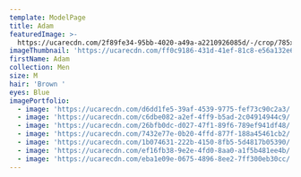 ```yaml
---
template: ModelPage
title: Adam
featuredImage: >-
  https://ucarecdn.com/2f89fe34-95bb-4020-a49a-a2210926085d/-/crop/785x599/0,0/-/preview/
imageThumbnail: 'https://ucarecdn.com/ff0c9186-431d-41ef-81c8-e56a132e692e/'
firstName: Adam
collection: Men
size: M
hair: 'Brown '
eyes: Blue
imagePortfolio:
  - image: 'https://ucarecdn.com/d6dd1fe5-39af-4539-9775-fef73c90c2a3/'
  - image: 'https://ucarecdn.com/c6dbe082-a2ef-4ff9-b5ad-2c04914944c9/'
  - image: 'https://ucarecdn.com/26bfb0dc-d027-47f1-89f6-789ef941df48/'
  - image: 'https://ucarecdn.com/7432e77e-0b20-4ffd-877f-188a45461cb2/'
  - image: 'https://ucarecdn.com/1b074631-222b-4150-8fb5-5d4817b05390/'
  - image: 'https://ucarecdn.com/ef16fb38-9e2e-4fd0-8aa0-a1f5b481ee4b/'
  - image: 'https://ucarecdn.com/eba1e09e-0675-4896-8ee2-7ff300eb30cc/'
---
```


